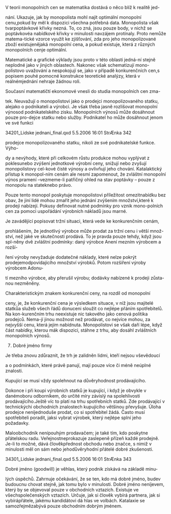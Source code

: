 
V teorii monopolních cen se matematika dostává o něco blíž k realitě jed-

nání. Ukazuje, jak by monopolista mohl najít optimální monopolní cenu,pokud by měl k dispozici všechna potřebná data. Monopolista však tvarpoptávkové křivky nezná. To, co zná, jsou pouze body, v nichž se poptávkovéa nabídkové křivky v minulosti navzájem protínaly. Proto nemůže matema-tické vzorce využít ke zjišťování, zda pro jeho monopolizované zboží existujenějaká monopolní cena, a pokud existuje, která z různých monopolních cenje optimální.

Matematické a grafické výklady jsou proto v této oblasti jedná-ní stejně neplodné jako v jiných oblastech. Nakonec však schematizují mono-polistovo uvažování a nespokojují se, jako v případě konkurenčních cen,s popisem pouhé pomocné konstrukce teoretické analýzy, která v reálnémjednání nehraje žádnou roli.

Současní matematičtí ekonomové vnesli do studia monopolních cen zma-

tek. Neuvažují o monopolistovi jako o prodejci monopolizovaného statku, alejako o podnikateli a výrobci. Je však třeba jasně rozlišovat monopolní výnosod podnikatelského zisku. Monopolních výnosů může dosáhnout pouze pro-dejce statku nebo služby. Podnikatel ho může dosáhnout jenom ve své funkci

34201_Lidske jednani_final.qxd 5.5.2006 16:01 StrÆnka 342

prodejce monopolizovaného statku, nikoli ze své podnikatelské funkce. Výho-

dy a nevýhody, které při celkovém růstu produkce mohou vyplývat z poklesunebo zvýšení jednotkové výrobní ceny, snižují nebo zvyšují monopolistovy cel-kové čisté výnosy a ovlivňují jeho chování. Katalaktický přístup k monopol-ním cenám ale nesmí zapomenout, že zvláštní monopolní výnos pramení –vezmeme-li patřičný ohled na stav poptávky – pouze z monopolu na stateknebo právo.

Pouze tento monopol poskytuje monopolistovi příležitost omezitnabídku bez obav, že jiní lidé mohou zmařit jeho jednání zvýšením množství,které k prodeji nabízejí. Pokusy definovat nutné podmínky pro vznik mono-polních cen za pomoci uspořádání výrobních nákladů jsou marné.

Je zavádějící popisovat tržní situaci, která vede ke konkurenčním cenám,

prohlášením, že jednotlivý výrobce může prodat za tržní cenu i větší množ-ství, než jaké ve skutečnosti prodává. To je pravda pouze tehdy, když jsou spl-něny dvě zvláštní podmínky: daný výrobce Anení mezním výrobcem a rozší-

ření výroby nevyžaduje dodatečné náklady, které nelze pokrýt prodejemodpovídajícího množství výrobků. Potom rozšíření výroby výrobcem Adonu-

tí mezního výrobce, aby přerušil výrobu; dodávky nabízené k prodeji zůsta-nou nezměněny.

Charakteristickým znakem konkurenční ceny, na rozdíl od monopolní

ceny, je, že konkurenční cena je výsledkem situace, v níž jsou majitelé statkůa služeb všech řádů donuceni sloužit co nejlépe přáním spotřebitelů. Na kon-kurenčním trhu neexistuje nic takového jako cenová politika prodejců. Nema-jí jinou možnost než prodávat, co nejvíce mohou, za nejvyšší cenu, která jejim nabídnuta. Monopolistovi se však daří lépe, když část nabídky, kterou mák dispozici, stáhne z trhu, aby dosáhl zvláštních monopolních výnosů.

7. Dobré jméno firmy

Je třeba znovu zdůraznit, že trh je zalidněn lidmi, kteří nejsou vševědoucí

a o podmínkách, které právě panují, mají pouze více či méně neúplné znalosti.

Kupující se musí vždy spolehnout na důvěryhodnost prodávajícího.

Dokonce i při koupi výrobních statků je kupující, i když je obvykle v danémoboru odborníkem, do určité míry závislý na spolehlivosti prodávajícího.Ještě víc to platí na trhu spotřebních statků. Zde prodávající v technickýchi obchodních znalostech kupujícího většinou převyšuje. Úloha prodejce neníjednoduše prodat, co si spotřebitel žádá. Často musí spotřebiteli poradit, jaksi vybrat výrobek, který nejlépe splní jeho požadavky.

Maloobchodník nenípouhým prodavačem; je také tím, kdo poskytne přátelskou radu. Veřejnostneprokazuje zaslepeně přízeň každé prodejně. Je-li to možné, dává člověkpřednost obchodu nebo značce, s nimiž v minulosti měl on sám nebo jehodůvěryhodní přátelé dobré zkušenosti.

34301_Lidske jednani_final.qxd 5.5.2006 16:01 StrÆnka 343

Dobré jméno (goodwill) je věhlas, který podnik získává na základě minu-

lých úspěchů. Zahrnuje očekávání, že se ten, kdo má dobré jméno, budev budoucnu chovat stejně, jak tomu bylo v minulosti. Dobré jméno neníjevem, který by se objevoval pouze v obchodních vztazích. Existuje ve všechspolečenských vztazích. Určuje, jak si člověk vybírá partnera, jak si vybírápřátele, jakému kandidátovi dá hlas ve volbách. Katalaxie se samozřejmězabývá pouze obchodním dobrým jménem.
